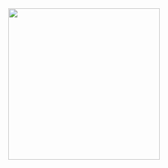 <div id="header" align="center">
  <img src="https://media.giphy.com/media/Ah3zHH7hvsSB2/giphy.gif" width="300"/>
</div>
